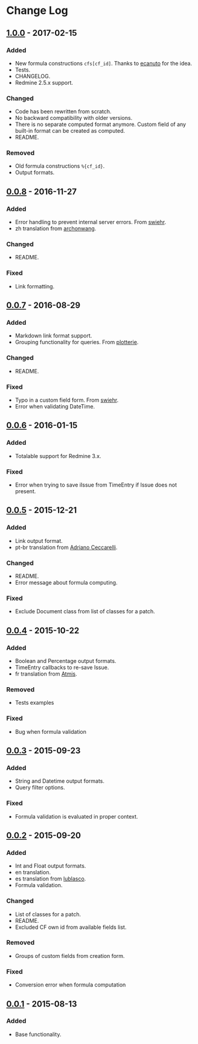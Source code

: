 # Change Log

## [1.0.0](https://github.com/annikoff/redmine_plugin_computed_custom_field/releases/tag/v1.0.0) - 2017-02-15
### Added
- New formula constructions `cfs[cf_id]`. Thanks to [ecanuto](https://github.com/ecanuto) for the idea.
- Tests.
- CHANGELOG.
- Redmine 2.5.x support.

### Changed
- Code has been rewritten from scratch.
- No backward compatibility with older versions.
- There is no separate computed format anymore. Custom field of any built-in format can be created as computed.
- README.

### Removed
- Old formula constructions `%{cf_id}`.
- Output formats.

## [0.0.8](https://github.com/annikoff/redmine_plugin_computed_custom_field/releases/tag/v0.0.8) - 2016-11-27
### Added
- Error handling to prevent internal server errors. From [swiehr](https://github.com/swiehr).
- zh  translation from [archonwang](https://github.com/archonwang).

### Changed
- README.

### Fixed
- Link formatting.

## [0.0.7](https://github.com/annikoff/redmine_plugin_computed_custom_field/releases/tag/v0.0.7) - 2016-08-29
### Added
- Markdown link format support.
- Grouping functionality for queries. From [plotterie](https://github.com/plotterie).

### Changed
- README.

### Fixed
- Typo in a custom field form. From [swiehr](https://github.com/swiehr).
- Error when validating DateTime.

## [0.0.6](https://github.com/annikoff/redmine_plugin_computed_custom_field/releases/tag/v0.0.6) - 2016-01-15
### Added
- Totalable support for Redmine 3.x.

### Fixed
- Error when trying to save iIssue from TimeEntry if Issue does not present.

## [0.0.5](https://github.com/annikoff/redmine_plugin_computed_custom_field/releases/tag/v0.0.5) - 2015-12-21
### Added
- Link output format.
- pt-br translation from [Adriano Ceccarelli](https://github.com/aceccarelli).

### Changed
- README.
- Error message about formula computing.

### Fixed
- Exclude Document class from list of classes for a patch.

## [0.0.4](https://github.com/annikoff/redmine_plugin_computed_custom_field/releases/tag/v0.0.4) - 2015-10-22
### Added
- Boolean and Percentage output formats.
- TimeEntry callbacks to re-save Issue.
- fr translation from [Atmis](https://github.com/Atmis).

### Removed
- Tests examples

### Fixed
- Bug when formula validation

## [0.0.3](https://github.com/annikoff/redmine_plugin_computed_custom_field/releases/tag/v0.0.3) - 2015-09-23
### Added
- String and Datetime output formats.
- Query filter options.

### Fixed
- Formula validation is evaluated in proper context.

## [0.0.2](https://github.com/annikoff/redmine_plugin_computed_custom_field/releases/tag/v0.0.2) - 2015-09-20
### Added
- Int and Float output formats.
- en translation.
- es translation from [lublasco](https://github.com/lublasco).
- Formula validation.

### Changed
- List of classes for a patch. 
- README.
- Excluded CF own id from available fields list.

### Removed
- Groups of custom fields from creation form.

### Fixed
- Conversion error when formula computation 

## [0.0.1](https://github.com/annikoff/redmine_plugin_computed_custom_field/releases/tag/v0.0.1) - 2015-08-13
### Added
- Base functionality.
